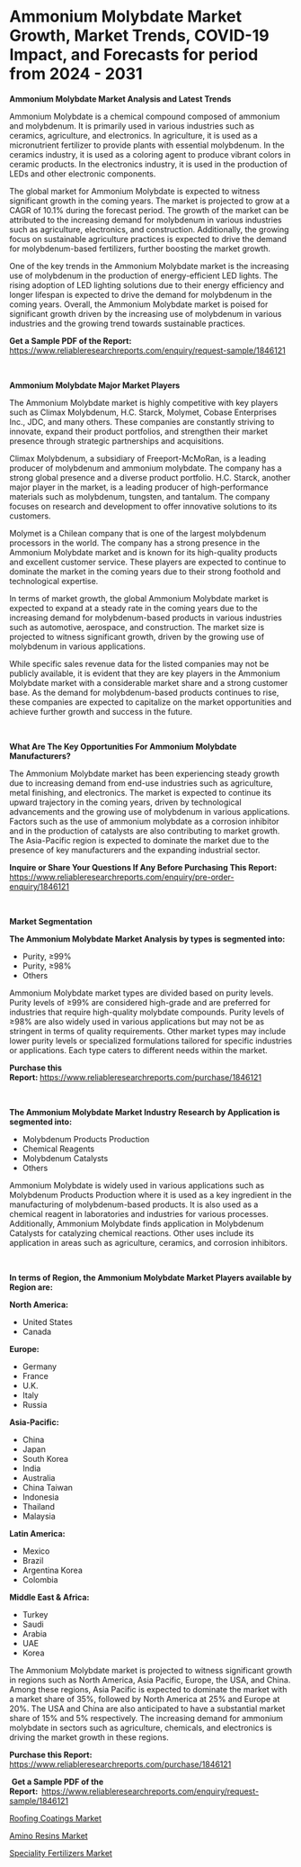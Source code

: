 <p><h1>Ammonium Molybdate Market Growth, Market Trends, COVID-19 Impact, and Forecasts for period from 2024 - 2031</h1></p><p><strong>Ammonium Molybdate Market Analysis and Latest Trends</strong></p>
<p><p>Ammonium Molybdate is a chemical compound composed of ammonium and molybdenum. It is primarily used in various industries such as ceramics, agriculture, and electronics. In agriculture, it is used as a micronutrient fertilizer to provide plants with essential molybdenum. In the ceramics industry, it is used as a coloring agent to produce vibrant colors in ceramic products. In the electronics industry, it is used in the production of LEDs and other electronic components.</p><p>The global market for Ammonium Molybdate is expected to witness significant growth in the coming years. The market is projected to grow at a CAGR of 10.1% during the forecast period. The growth of the market can be attributed to the increasing demand for molybdenum in various industries such as agriculture, electronics, and construction. Additionally, the growing focus on sustainable agriculture practices is expected to drive the demand for molybdenum-based fertilizers, further boosting the market growth.</p><p>One of the key trends in the Ammonium Molybdate market is the increasing use of molybdenum in the production of energy-efficient LED lights. The rising adoption of LED lighting solutions due to their energy efficiency and longer lifespan is expected to drive the demand for molybdenum in the coming years. Overall, the Ammonium Molybdate market is poised for significant growth driven by the increasing use of molybdenum in various industries and the growing trend towards sustainable practices.</p></p>
<p><strong>Get a Sample PDF of the Report:&nbsp;</strong> <a href="https://www.reliableresearchreports.com/enquiry/request-sample/1846121">https://www.reliableresearchreports.com/enquiry/request-sample/1846121</a></p>
<p>&nbsp;</p>
<p><strong>Ammonium Molybdate Major Market Players</strong></p>
<p><p>The Ammonium Molybdate market is highly competitive with key players such as Climax Molybdenum, H.C. Starck, Molymet, Cobase Enterprises Inc., JDC, and many others. These companies are constantly striving to innovate, expand their product portfolios, and strengthen their market presence through strategic partnerships and acquisitions.</p><p>Climax Molybdenum, a subsidiary of Freeport-McMoRan, is a leading producer of molybdenum and ammonium molybdate. The company has a strong global presence and a diverse product portfolio. H.C. Starck, another major player in the market, is a leading producer of high-performance materials such as molybdenum, tungsten, and tantalum. The company focuses on research and development to offer innovative solutions to its customers.</p><p>Molymet is a Chilean company that is one of the largest molybdenum processors in the world. The company has a strong presence in the Ammonium Molybdate market and is known for its high-quality products and excellent customer service. These players are expected to continue to dominate the market in the coming years due to their strong foothold and technological expertise.</p><p>In terms of market growth, the global Ammonium Molybdate market is expected to expand at a steady rate in the coming years due to the increasing demand for molybdenum-based products in various industries such as automotive, aerospace, and construction. The market size is projected to witness significant growth, driven by the growing use of molybdenum in various applications.</p><p>While specific sales revenue data for the listed companies may not be publicly available, it is evident that they are key players in the Ammonium Molybdate market with a considerable market share and a strong customer base. As the demand for molybdenum-based products continues to rise, these companies are expected to capitalize on the market opportunities and achieve further growth and success in the future.</p></p>
<p>&nbsp;</p>
<p><strong>What Are The Key Opportunities For Ammonium Molybdate Manufacturers?</strong></p>
<p><p>The Ammonium Molybdate market has been experiencing steady growth due to increasing demand from end-use industries such as agriculture, metal finishing, and electronics. The market is expected to continue its upward trajectory in the coming years, driven by technological advancements and the growing use of molybdenum in various applications. Factors such as the use of ammonium molybdate as a corrosion inhibitor and in the production of catalysts are also contributing to market growth. The Asia-Pacific region is expected to dominate the market due to the presence of key manufacturers and the expanding industrial sector.</p></p>
<p><strong>Inquire or Share Your Questions If Any Before Purchasing This Report:</strong> <a href="https://www.reliableresearchreports.com/enquiry/pre-order-enquiry/1846121">https://www.reliableresearchreports.com/enquiry/pre-order-enquiry/1846121</a></p>
<p>&nbsp;</p>
<p><strong>Market Segmentation</strong></p>
<p><strong>The Ammonium Molybdate Market Analysis by types is segmented into:</strong></p>
<p><ul><li>Purity, ≥99%</li><li>Purity, ≥98%</li><li>Others</li></ul></p>
<p><p>Ammonium Molybdate market types are divided based on purity levels. Purity levels of ≥99% are considered high-grade and are preferred for industries that require high-quality molybdate compounds. Purity levels of ≥98% are also widely used in various applications but may not be as stringent in terms of quality requirements. Other market types may include lower purity levels or specialized formulations tailored for specific industries or applications. Each type caters to different needs within the market.</p></p>
<p><strong>Purchase this Report:&nbsp;</strong><a href="https://www.reliableresearchreports.com/purchase/1846121">https://www.reliableresearchreports.com/purchase/1846121</a></p>
<p>&nbsp;</p>
<p><strong>The Ammonium Molybdate Market Industry Research by Application is segmented into:</strong></p>
<p><ul><li>Molybdenum Products Production</li><li>Chemical Reagents</li><li>Molybdenum Catalysts</li><li>Others</li></ul></p>
<p><p>Ammonium Molybdate is widely used in various applications such as Molybdenum Products Production where it is used as a key ingredient in the manufacturing of molybdenum-based products. It is also used as a chemical reagent in laboratories and industries for various processes. Additionally, Ammonium Molybdate finds application in Molybdenum Catalysts for catalyzing chemical reactions. Other uses include its application in areas such as agriculture, ceramics, and corrosion inhibitors.</p></p>
<p>&nbsp;</p>
<p><strong>In terms of Region, the Ammonium Molybdate Market Players available by Region are:</strong></p>
<p>
    <p> <strong> North America: </strong>
        <ul>
            <li>United States</li>
            <li>Canada</li>
        </ul>
        </p> 
    <p> <strong> Europe: </strong>
        <ul>
            <li>Germany</li>
            <li>France</li>
            <li>U.K.</li>
            <li>Italy</li>
            <li>Russia</li>
        </ul>
        </p> 
    <p> <strong> Asia-Pacific: </strong>
        <ul>
            <li>China</li>
            <li>Japan</li>
            <li>South Korea</li>
            <li>India</li>
            <li>Australia</li>
            <li>China Taiwan</li>
            <li>Indonesia</li>
            <li>Thailand</li>
            <li>Malaysia</li>
        </ul>
        </p> 
    <p> <strong> Latin America: </strong>
        <ul>
            <li>Mexico</li>
            <li>Brazil</li>
            <li>Argentina Korea</li>
            <li>Colombia</li>
        </ul>
        </p> 
    <p> <strong> Middle East & Africa: </strong>
        <ul>
            <li>Turkey</li>
            <li>Saudi</li>
            <li>Arabia</li>
            <li>UAE</li>
            <li>Korea</li>
        </ul>
    </p>
    </p>
<p><p>The Ammonium Molybdate market is projected to witness significant growth in regions such as North America, Asia Pacific, Europe, the USA, and China. Among these regions, Asia Pacific is expected to dominate the market with a market share of 35%, followed by North America at 25% and Europe at 20%. The USA and China are also anticipated to have a substantial market share of 15% and 5% respectively. The increasing demand for ammonium molybdate in sectors such as agriculture, chemicals, and electronics is driving the market growth in these regions.</p></p>
<p><strong>Purchase this Report: </strong><a href="https://www.reliableresearchreports.com/purchase/1846121">https://www.reliableresearchreports.com/purchase/1846121</a></p>
<p>&nbsp;<strong>Get a Sample PDF of the Report:&nbsp;&nbsp;</strong><a href="https://www.reliableresearchreports.com/enquiry/request-sample/1846121">https://www.reliableresearchreports.com/enquiry/request-sample/1846121</a></p>
<p><strong></strong></p>
<p><p><a href="https://github.com/Hazelklievgspy6vdcsmu106w/Market-Research-Report-List-1/blob/main/roofing-coatings-market.md">Roofing Coatings Market</a></p><p><a href="https://github.com/joannagoyvaerts/Market-Research-Report-List-1/blob/main/amino-resins-market.md">Amino Resins Market</a></p><p><a href="https://github.com/lubmix/Market-Research-Report-List-1/blob/main/speciality-fertilizers-market.md">Speciality Fertilizers Market</a></p></p>